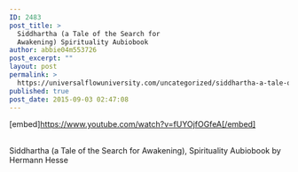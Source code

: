 ```yaml
---
ID: 2483
post_title: >
  Siddhartha (a Tale of the Search for
  Awakening) Spirituality Aubiobook
author: abbie04m553726
post_excerpt: ""
layout: post
permalink: >
  https://universalflowuniversity.com/uncategorized/siddhartha-a-tale-of-the-search-for-awakening-spirituality-aubiobook/
published: true
post_date: 2015-09-03 02:47:08
---
```

[embed]https://www.youtube.com/watch?v=fUYOjfOGfeA[/embed]</br></br>
<p>Siddhartha (a Tale of the Search for Awakening), Spirituality Aubiobook by Hermann Hesse</p>